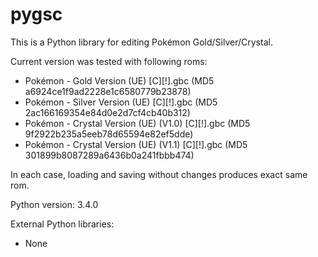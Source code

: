 # pygsc

This is a Python library for editing Pokémon Gold/Silver/Crystal.

Current version was tested with following roms:
* Pokémon - Gold Version (UE) [C][!].gbc (MD5 a6924ce1f9ad2228e1c6580779b23878)
* Pokémon - Silver Version (UE) [C][!].gbc (MD5 2ac166169354e84d0e2d7cf4cb40b312)
* Pokémon - Crystal Version (UE) (V1.0) [C][!].gbc (MD5 9f2922b235a5eeb78d65594e82ef5dde)
* Pokémon - Crystal Version (UE) (V1.1) [C][!].gbc (MD5 301899b8087289a6436b0a241fbbb474)

In each case, loading and saving without changes produces exact same rom.

Python version: 3.4.0

External Python libraries:
* None
